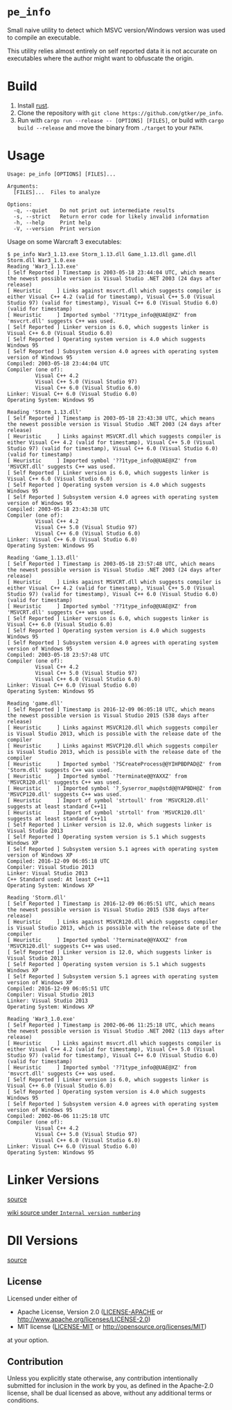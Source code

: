 # `pe_info`

Small naive utility to detect which MSVC version/Windows version was used to compile an executable.

This utility relies almost entirely on self reported data it is not accurate on executables where the author might want to obfuscate the origin.

# Build

1. Install [rust](https://www.rust-lang.org/tools/install).
2. Clone the repository with `git clone https://github.com/gtker/pe_info`.
3. Run with `cargo run --release -- [OPTIONS] [FILES]`, or build with `cargo build --release` and move the binary from `./target` to your `PATH`.

# Usage

```
Usage: pe_info [OPTIONS] [FILES]...

Arguments:
  [FILES]...  Files to analyze

Options:
  -q, --quiet    Do not print out intermediate results
  -s, --strict   Return error code for likely invalid information
  -h, --help     Print help
  -V, --version  Print version
```

Usage on some Warcraft 3 executables:

```text
$ pe_info War3_1.13.exe Storm_1.13.dll Game_1.13.dll game.dll Storm.dll War3_1.0.exe
Reading 'War3_1.13.exe'
[ Self Reported ] Timestamp is 2003-05-18 23:44:04 UTC, which means the newest possible version is Visual Studio .NET 2003 (24 days after release)
[ Heuristic     ] Links against msvcrt.dll which suggests compiler is either Visual C++ 4.2 (valid for timestamp), Visual C++ 5.0 (Visual Studio 97) (valid for timestamp), Visual C++ 6.0 (Visual Studio 6.0) (valid for timestamp)
[ Heuristic     ] Imported symbol '??1type_info@@UAE@XZ' from 'msvcrt.dll' suggests C++ was used.
[ Self Reported ] Linker version is 6.0, which suggests linker is Visual C++ 6.0 (Visual Studio 6.0)
[ Self Reported ] Operating system version is 4.0 which suggests Windows 95
[ Self Reported ] Subsystem version 4.0 agrees with operating system version of Windows 95
Compiled: 2003-05-18 23:44:04 UTC
Compiler (one of):
         Visual C++ 4.2
         Visual C++ 5.0 (Visual Studio 97)
         Visual C++ 6.0 (Visual Studio 6.0)
Linker: Visual C++ 6.0 (Visual Studio 6.0)
Operating System: Windows 95

Reading 'Storm_1.13.dll'
[ Self Reported ] Timestamp is 2003-05-18 23:43:38 UTC, which means the newest possible version is Visual Studio .NET 2003 (24 days after release)
[ Heuristic     ] Links against MSVCRT.dll which suggests compiler is either Visual C++ 4.2 (valid for timestamp), Visual C++ 5.0 (Visual Studio 97) (valid for timestamp), Visual C++ 6.0 (Visual Studio 6.0) (valid for timestamp)
[ Heuristic     ] Imported symbol '??1type_info@@UAE@XZ' from 'MSVCRT.dll' suggests C++ was used.
[ Self Reported ] Linker version is 6.0, which suggests linker is Visual C++ 6.0 (Visual Studio 6.0)
[ Self Reported ] Operating system version is 4.0 which suggests Windows 95
[ Self Reported ] Subsystem version 4.0 agrees with operating system version of Windows 95
Compiled: 2003-05-18 23:43:38 UTC
Compiler (one of):
         Visual C++ 4.2
         Visual C++ 5.0 (Visual Studio 97)
         Visual C++ 6.0 (Visual Studio 6.0)
Linker: Visual C++ 6.0 (Visual Studio 6.0)
Operating System: Windows 95

Reading 'Game_1.13.dll'
[ Self Reported ] Timestamp is 2003-05-18 23:57:48 UTC, which means the newest possible version is Visual Studio .NET 2003 (24 days after release)
[ Heuristic     ] Links against MSVCRT.dll which suggests compiler is either Visual C++ 4.2 (valid for timestamp), Visual C++ 5.0 (Visual Studio 97) (valid for timestamp), Visual C++ 6.0 (Visual Studio 6.0) (valid for timestamp)
[ Heuristic     ] Imported symbol '??1type_info@@UAE@XZ' from 'MSVCRT.dll' suggests C++ was used.
[ Self Reported ] Linker version is 6.0, which suggests linker is Visual C++ 6.0 (Visual Studio 6.0)
[ Self Reported ] Operating system version is 4.0 which suggests Windows 95
[ Self Reported ] Subsystem version 4.0 agrees with operating system version of Windows 95
Compiled: 2003-05-18 23:57:48 UTC
Compiler (one of):
         Visual C++ 4.2
         Visual C++ 5.0 (Visual Studio 97)
         Visual C++ 6.0 (Visual Studio 6.0)
Linker: Visual C++ 6.0 (Visual Studio 6.0)
Operating System: Windows 95

Reading 'game.dll'
[ Self Reported ] Timestamp is 2016-12-09 06:05:18 UTC, which means the newest possible version is Visual Studio 2015 (538 days after release)
[ Heuristic     ] Links against MSVCR120.dll which suggests compiler is Visual Studio 2013, which is possible with the release date of the compiler
[ Heuristic     ] Links against MSVCP120.dll which suggests compiler is Visual Studio 2013, which is possible with the release date of the compiler
[ Heuristic     ] Imported symbol '?SCreateProcess@@YIHPBDPAD@Z' from 'Storm.dll' suggests C++ was used.
[ Heuristic     ] Imported symbol '?terminate@@YAXXZ' from 'MSVCR120.dll' suggests C++ was used.
[ Heuristic     ] Imported symbol '?_Syserror_map@std@@YAPBDH@Z' from 'MSVCP120.dll' suggests C++ was used.
[ Heuristic     ] Import of symbol 'strtoull' from 'MSVCR120.dll' suggests at least standard C++11
[ Heuristic     ] Import of symbol 'strtoll' from 'MSVCR120.dll' suggests at least standard C++11
[ Self Reported ] Linker version is 12.0, which suggests linker is Visual Studio 2013
[ Self Reported ] Operating system version is 5.1 which suggests Windows XP
[ Self Reported ] Subsystem version 5.1 agrees with operating system version of Windows XP
Compiled: 2016-12-09 06:05:18 UTC
Compiler: Visual Studio 2013
Linker: Visual Studio 2013
C++ Standard used: At least C++11
Operating System: Windows XP

Reading 'Storm.dll'
[ Self Reported ] Timestamp is 2016-12-09 06:05:51 UTC, which means the newest possible version is Visual Studio 2015 (538 days after release)
[ Heuristic     ] Links against MSVCR120.dll which suggests compiler is Visual Studio 2013, which is possible with the release date of the compiler
[ Heuristic     ] Imported symbol '?terminate@@YAXXZ' from 'MSVCR120.dll' suggests C++ was used.
[ Self Reported ] Linker version is 12.0, which suggests linker is Visual Studio 2013
[ Self Reported ] Operating system version is 5.1 which suggests Windows XP
[ Self Reported ] Subsystem version 5.1 agrees with operating system version of Windows XP
Compiled: 2016-12-09 06:05:51 UTC
Compiler: Visual Studio 2013
Linker: Visual Studio 2013
Operating System: Windows XP

Reading 'War3_1.0.exe'
[ Self Reported ] Timestamp is 2002-06-06 11:25:18 UTC, which means the newest possible version is Visual Studio .NET 2002 (113 days after release)
[ Heuristic     ] Links against msvcrt.dll which suggests compiler is either Visual C++ 4.2 (valid for timestamp), Visual C++ 5.0 (Visual Studio 97) (valid for timestamp), Visual C++ 6.0 (Visual Studio 6.0) (valid for timestamp)
[ Heuristic     ] Imported symbol '??1type_info@@UAE@XZ' from 'msvcrt.dll' suggests C++ was used.
[ Self Reported ] Linker version is 6.0, which suggests linker is Visual C++ 6.0 (Visual Studio 6.0)
[ Self Reported ] Operating system version is 4.0 which suggests Windows 95
[ Self Reported ] Subsystem version 4.0 agrees with operating system version of Windows 95
Compiled: 2002-06-06 11:25:18 UTC
Compiler (one of):
         Visual C++ 4.2
         Visual C++ 5.0 (Visual Studio 97)
         Visual C++ 6.0 (Visual Studio 6.0)
Linker: Visual C++ 6.0 (Visual Studio 6.0)
Operating System: Windows 95
```

# Linker Versions

[source](https://web.archive.org/web/20231216085511/https://mariusbancila.ro/blog/2015/08/12/version-history-of-vc-mfc-and-atl/)

[wiki source under `Internal version numbering`](https://web.archive.org/web/20231216085732/https://en.wikipedia.org/wiki/Microsoft_Visual_C%2B%2B)

# Dll Versions

[source](https://web.archive.org/web/20231216075910/http://zuga.net/articles/vs-crt-runtime-library-versions/)

## License

Licensed under either of

 * Apache License, Version 2.0
   ([LICENSE-APACHE](LICENSE-APACHE) or http://www.apache.org/licenses/LICENSE-2.0)
 * MIT license
   ([LICENSE-MIT](LICENSE-MIT) or http://opensource.org/licenses/MIT)

at your option.

## Contribution

Unless you explicitly state otherwise, any contribution intentionally submitted
for inclusion in the work by you, as defined in the Apache-2.0 license, shall be
dual licensed as above, without any additional terms or conditions.

